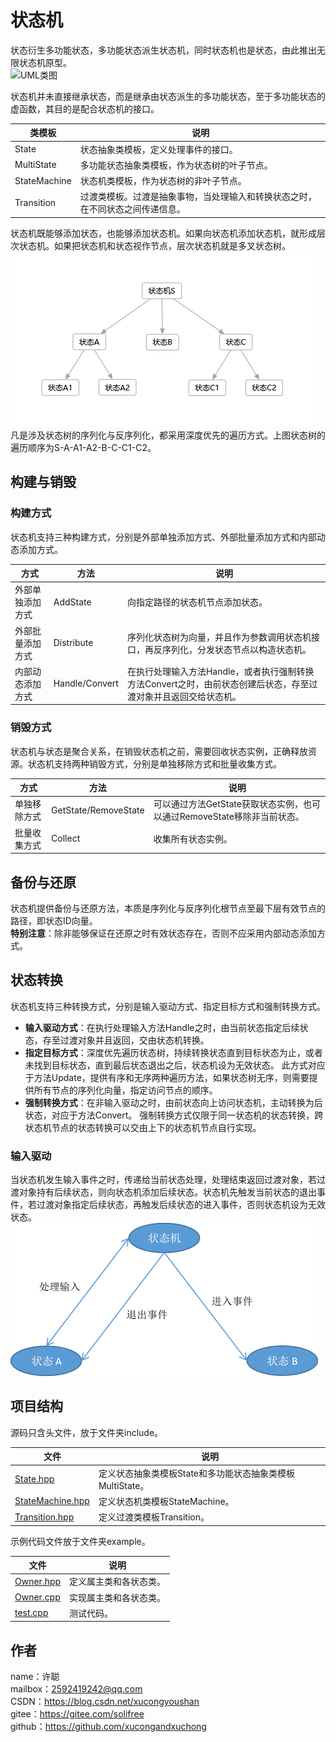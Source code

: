 ﻿# 状态机
状态衍生多功能状态，多功能状态派生状态机，同时状态机也是状态，由此推出无限状态机原型。  
![UML类图](image/UML.png)

状态机并未直接继承状态，而是继承由状态派生的多功能状态，至于多功能状态的虚函数，其目的是配合状态机的接口。

类模板|说明
-|-
State|状态抽象类模板，定义处理事件的接口。
MultiState|多功能状态抽象类模板，作为状态树的叶子节点。
StateMachine|状态机类模板，作为状态树的非叶子节点。
Transition|过渡类模板。过渡是抽象事物，当处理输入和转换状态之时，在不同状态之间传递信息。

状态机既能够添加状态，也能够添加状态机。如果向状态机添加状态机，就形成层次状态机。如果把状态机和状态视作节点，层次状态机就是多叉状态树。  
![多叉状态树](image/Polystate%20Tree.png)  
凡是涉及状态树的序列化与反序列化，都采用深度优先的遍历方式。上图状态树的遍历顺序为S-A-A1-A2-B-C-C1-C2。

## 构建与销毁
### 构建方式
状态机支持三种构建方式，分别是外部单独添加方式、外部批量添加方式和内部动态添加方式。

方式|方法|说明
-|-|-
外部单独添加方式|AddState|向指定路径的状态机节点添加状态。
外部批量添加方式|Distribute|序列化状态树为向量，并且作为参数调用状态机接口，再反序列化，分发状态节点以构造状态机。
内部动态添加方式|Handle/Convert|在执行处理输入方法Handle，或者执行强制转换方法Convert之时，由前状态创建后状态，存至过渡对象并且返回交给状态机。

### 销毁方式
状态机与状态是聚合关系，在销毁状态机之前，需要回收状态实例，正确释放资源。状态机支持两种销毁方式，分别是单独移除方式和批量收集方式。

方式|方法|说明
-|-|-
单独移除方式|GetState/RemoveState|可以通过方法GetState获取状态实例，也可以通过RemoveState移除非当前状态。
批量收集方式|Collect|收集所有状态实例。

## 备份与还原
状态机提供备份与还原方法，本质是序列化与反序列化根节点至最下层有效节点的路径，即状态ID向量。  
**特别注意**：除非能够保证在还原之时有效状态存在，否则不应采用内部动态添加方式。

## 状态转换
状态机支持三种转换方式，分别是输入驱动方式、指定目标方式和强制转换方式。
* **输入驱动方式**：在执行处理输入方法Handle之时，由当前状态指定后续状态，存至过渡对象并且返回，交由状态机转换。
* **指定目标方式**：深度优先遍历状态树，持续转换状态直到目标状态为止，或者未找到目标状态，直到最后状态退出之后，状态机设为无效状态。
  此方式对应于方法Update，提供有序和无序两种遍历方法，如果状态树无序，则需要提供所有节点的序列化向量，指定访问节点的顺序。
* **强制转换方式**：在非输入驱动之时，由前状态向上访问状态机，主动转换为后状态，对应于方法Convert。
  强制转换方式仅限于同一状态机的状态转换，跨状态机节点的状态转换可以交由上下的状态机节点自行实现。

### 输入驱动
当状态机发生输入事件之时，传递给当前状态处理，处理结束返回过渡对象，若过渡对象持有后续状态，则向状态机添加后续状态。状态机先触发当前状态的退出事件，若过渡对象指定后续状态，再触发后续状态的进入事件，否则状态机设为无效状态。  
![输入驱动](image/Input%20Drive.png)

## 项目结构
源码只含头文件，放于文件夹include。

文件|说明
-|-
[State.hpp](include/State.hpp)|定义状态抽象类模板State和多功能状态抽象类模板MultiState。
[StateMachine.hpp](include/StateMachine.hpp)|定义状态机类模板StateMachine。
[Transition.hpp](include/Transition.hpp)|定义过渡类模板Transition。

示例代码文件放于文件夹example。

文件|说明
-|-
[Owner.hpp](example/Owner.hpp)|定义属主类和各状态类。
[Owner.cpp](example/Owner.cpp)|实现属主类和各状态类。
[test.cpp](example/test.cpp)|测试代码。

## 作者
name：许聪  
mailbox：2592419242@qq.com  
CSDN：https://blog.csdn.net/xucongyoushan  
gitee：https://gitee.com/solifree  
github：https://github.com/xucongandxuchong
